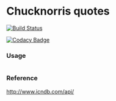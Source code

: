 # Chucknorris quotes

[![Build Status](https://travis-ci.org/muhtarudinsiregar/chucknorris-quotes.svg?branch=master)](https://travis-ci.org/muhtarudinsiregar/chucknorris-quotes)

[![Codacy Badge](https://api.codacy.com/project/badge/Grade/97153fe3d94c44edb672df5b1d6b5359)](https://www.codacy.com/app/muhtarudinsiregar/chucknorris-quotes?utm_source=github.com&amp;utm_medium=referral&amp;utm_content=muhtarudinsiregar/chucknorris-quotes&amp;utm_campaign=Badge_Grade)

### Usage
```javascript


```

### Reference

http://www.icndb.com/api/

